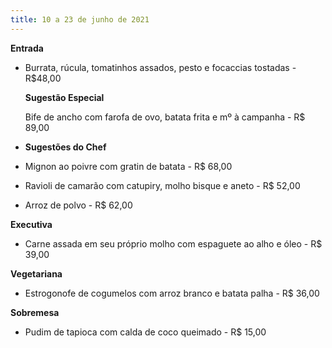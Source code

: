 ```yaml
---
title: 10 a 23 de junho de 2021
---
```

**Entrada**

* Burrata, rúcula, tomatinhos assados, pesto e focaccias tostadas - R$48,00

  **Sugestão Especial**

  Bife de ancho com farofa de ovo, batata frita e mº à campanha - R$ 89,00
* **Sugestões do Chef**
* Mignon ao poivre com gratin de batata - R$ 68,00
* Ravioli de camarão com catupiry, molho bisque e aneto - R$ 52,00
* Arroz de polvo - R$ 62,00

**Executiva**

* Carne assada em seu próprio molho com espaguete ao alho e óleo - R$ 39,00

**Vegetariana**

* Estrogonofe de cogumelos com arroz branco e batata palha - R$ 36,00

**Sobremesa**

* Pudim de tapioca com calda de coco queimado - R$ 15,00
